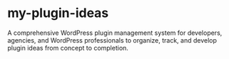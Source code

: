 # my-plugin-ideas
A comprehensive WordPress plugin management system for developers, agencies, and WordPress professionals to organize, track, and develop plugin ideas from concept to completion.
